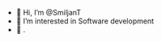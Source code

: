 - 👋 Hi, I’m @SmiljanT
- 👀 I’m interested in Software development
- 🌱
.

<!---
SmiljanT/SmiljanT is a ✨ special ✨ repository because its `README.md` (this file) appears on your GitHub profile.
You can click the Preview link to take a look at your changes.
--->
